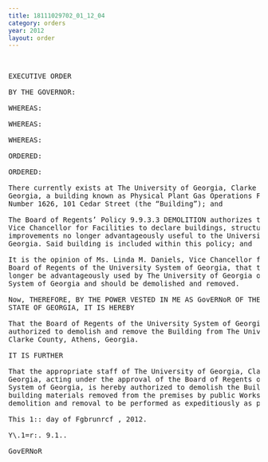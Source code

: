 ```yaml
---
title: 18111029702_01_12_04
category: orders
year: 2012
layout: order
---
```


<pre> 

EXECUTIVE ORDER

BY THE GOVERNOR:

WHEREAS:

WHEREAS:

WHEREAS:

ORDERED:

ORDERED:

There currently exists at The University of Georgia, Clarke County, Athens,
Georgia, a building known as Physical Plant Gas Operations Facility, Building
Number 1626, 101 Cedar Street (the “Building”); and

The Board of Regents’ Policy 9.9.3.3 DEMOLITION authorizes the Chancellor or
Vice Chancellor for Facilities to declare buildings, structures and other
improvements no longer advantageously useful to the University System of
Georgia. Said building is included within this policy; and

It is the opinion of Ms. Linda M. Daniels, Vice Chancellor for Facilities of the
Board of Regents of the University System of Georgia, that the Building can no
longer be advantageously used by The University of Georgia or the University
System of Georgia and should be demolished and removed.

Now, THEREFORE, BY THE POWER VESTED IN ME AS GovERNoR OF THE
STATE OF GEORGIA, IT IS HEREBY

That the Board of Regents of the University System of Georgia is hereby
authorized to demolish and remove the Building from The University of Georgia,
Clarke County, Athens, Georgia.

IT IS FURTHER

That the appropriate staff of The University of Georgia, Clarke County, Athens,
Georgia, acting under the approval of the Board of Regents of the University
System of Georgia, is hereby authorized to demolish the Building and to have all
building materials removed from the premises by public Works contract; all said
demolition and removal to be performed as expeditiously as possible.

This 1:: day of Fgbrunrcf , 2012.

Y\.1=r:. 9.1..

GovERNoR

</pre>
